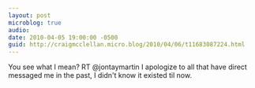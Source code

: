 ```yaml
---
layout: post
microblog: true
audio: 
date: 2010-04-05 19:00:00 -0500
guid: http://craigmcclellan.micro.blog/2010/04/06/t11683087224.html
---
```

You see what I mean? RT @jontaymartin I apologize to all that have direct messaged me in the past, I didn't know it existed til now.
